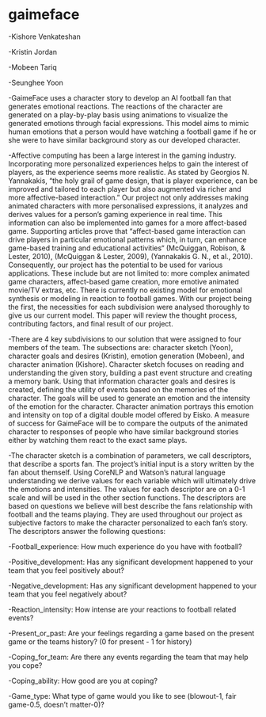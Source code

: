 # gaimeface

-Kishore Venkateshan

-Kristin Jordan

-Mobeen Tariq

-Seunghee Yoon 

-GaimeFace uses a character story to develop an AI football fan that generates emotional reactions. The reactions of the character are generated on a play-by-play basis using animations to visualize the generated emotions through facial expressions. This model aims to mimic human emotions that a person would have watching a football game if he or she were to have similar background story as our developed character. 

-Affective computing has been a large interest in the gaming industry. Incorporating more personalized experiences helps to gain the interest of players, as the experience seems more realistic. As stated by Georgios N. Yannakakis, “the holy grail of game design, that is player experience, can be improved and tailored to each player but also augmented via richer and more affective-based interaction.” Our project not only addresses making animated characters with more personalised expressions, it analyzes and derives values for a person’s gaming experience in real time. This information can also be implemented into games for a more affect-based game. Supporting articles prove that “affect-based game interaction can drive players in particular emotional patterns which, in turn, can enhance game-based training and educational activities“ (McQuiggan, Robison, & Lester, 2010), (McQuiggan & Lester, 2009), (Yannakakis G. N., et al., 2010). Consequently, our project has the potential to be used for various applications. These include but are not limited to: more complex animated game characters, affect-based game creation, more emotive animated movie/TV extras, etc. There is currently no existing model for emotional synthesis or modeling in reaction to football games. With our project being the first, the necessities for each subdivision were analysed thoroughly to give us our current model. This paper will review the thought process, contributing factors, and final result of our project. 

-There are 4 key subdivisions to our solution that were assigned to four members of the team. The subsections are: character sketch (Yoon), character goals and desires (Kristin), emotion generation (Mobeen), and character animation (Kishore). Character sketch focuses on reading and understanding the given story, building a past event structure and creating a memory bank. Using that information character goals and desires is created, defining the utility of events based on the memories of the character. The goals will be used to generate an emotion and the intensity of the emotion for the character. Character animation portrays this emotion and intensity on top of a digital double model offered by Eisko. A measure of success for GaimeFace will be to compare the outputs of the animated character to responses of people who have similar background stories either by watching them react to the exact same plays.

-The character sketch is a combination of parameters, we call descriptors, that describe a sports fan. The project’s initial input is a story written by the fan about themself. Using CoreNLP and Watson’s natural language understanding we derive values for each variable which will ultimately drive the emotions and intensities. The values for each descriptor are on a 0-1 scale and will be used in the other section functions. The descriptors are based on questions we believe will best describe the fans relationship with football and the teams playing. They are used throughout our project as subjective factors to make the character personalized to each fan’s story. The descriptors answer the following questions: 

-Football_experience: How much experience do you have with football?

-Positive_development: Has any significant development happened to your team that you feel positively about? 

-Negative_development: Has any significant development happened to your team that you feel negatively about?

-Reaction_intensity: How intense are your reactions to football related events? 

-Present_or_past: Are your feelings regarding a game based on the present game or the teams history? (0 for present - 1 for history)

-Coping_for_team: Are there any events regarding the team that may help you cope?

-Coping_ability: How good are you at coping?

-Game_type: What type of game would you like to see (blowout-1, fair game-0.5, doesn’t matter-0)?
